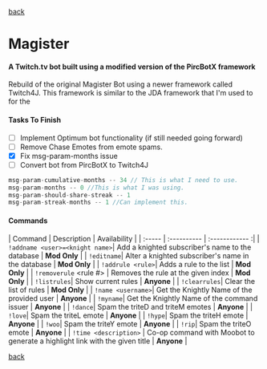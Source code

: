 [back](../index.md)
# Magister
#### A Twitch.tv bot built using a modified version of the PircBotX framework

Rebuild of the original Magister Bot using a newer framework called Twitch4J. This framework is similar to the JDA
framework that I'm used to for the 

#### Tasks To Finish
- [ ]  Implement Optimum bot functionality (if still needed going forward)
- [ ]  Remove Chase Emotes from emote spams.
- [x]  Fix msg-param-months issue
- [ ]  Convert bot from PircBotX to Twitch4J

```Java
msg-param-cumulative-months -- 34 // This is what I need to use.
msg-param-months -- 0 //This is what I was using.
msg-param-should-share-streak -- 1
msg-param-streak-months -- 1 //Can implement this.
```

#### Commands

| Command | Description | Availability |
| :-----  | :---------- | :------------ :|
| `!addname <user>=<knight name>`| Add a knighted subscriber's name to the database | **Mod Only** |
| `!editname`| Alter a knighted subscriber's name in the database | **Mod Only** |
| `!addrule <rule>`| Adds a rule to the list | **Mod Only** |
| `!removerule` <rule #> | Removes the rule at the given index | **Mod Only** |
| `!listrules`| Show current rules | **Anyone** |
| `!clearrules`| Clear the list of rules | **Mod Only** |
| `!name <username>`| Get the Knightly Name of the provided user | **Anyone** |
| `!myname`| Get the Knightly Name of the command issuer | **Anyone** |
| `!dance`| Spam the triteD and triteM emotes | **Anyone** |
| `!love`| Spam the triteL emote | **Anyone** |
| `!hype`| Spam the triteH emote | **Anyone** |
| `!woo`| Spam the triteY emote  | **Anyone** |
| `!rip`| Spam the triteO emote  | **Anyone** |
| `!time <description>` | Co-op command with Moobot to generate a highlight link with the given title | **Anyone** |



[back](../index.md)
